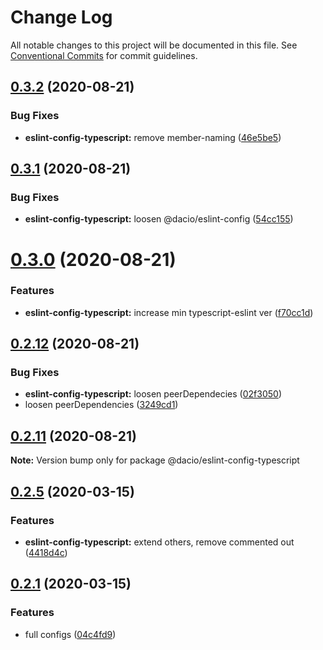 # Change Log

All notable changes to this project will be documented in this file.
See [Conventional Commits](https://conventionalcommits.org) for commit guidelines.

## [0.3.2](https://github.com/dacioromero/javascript-configs/compare/v0.3.1...v0.3.2) (2020-08-21)


### Bug Fixes

* **eslint-config-typescript:** remove member-naming ([46e5be5](https://github.com/dacioromero/javascript-configs/commit/46e5be5317ef948f97fb035bc6a50dedc1396569))





## [0.3.1](https://github.com/dacioromero/javascript-configs/compare/v0.3.0...v0.3.1) (2020-08-21)


### Bug Fixes

* **eslint-config-typescript:** loosen @dacio/eslint-config ([54cc155](https://github.com/dacioromero/javascript-configs/commit/54cc155f19abdd5163ea2058b1920aa6a59cece7))





# [0.3.0](https://github.com/dacioromero/javascript-configs/compare/v0.2.13...v0.3.0) (2020-08-21)


### Features

* **eslint-config-typescript:** increase min typescript-eslint ver ([f70cc1d](https://github.com/dacioromero/javascript-configs/commit/f70cc1dfb7101fc7cab6f20b4f69ef6cf0e60210))





## [0.2.12](https://github.com/dacioromero/javascript-configs/compare/v0.2.11...v0.2.12) (2020-08-21)


### Bug Fixes

* **eslint-config-typescript:** loosen peerDependecies ([02f3050](https://github.com/dacioromero/javascript-configs/commit/02f30502a1a51856b246c97193cc97c175d74136))
* loosen peerDependencies ([3249cd1](https://github.com/dacioromero/javascript-configs/commit/3249cd1fd18a79793167d50bd61726540021c52c))





## [0.2.11](https://github.com/dacioromero/javascript-configs/compare/v0.2.10...v0.2.11) (2020-08-21)

**Note:** Version bump only for package @dacio/eslint-config-typescript





## [0.2.5](https://github.com/dacioromero/javascript-configs/compare/v0.2.4...v0.2.5) (2020-03-15)

### Features

- **eslint-config-typescript:** extend others, remove commented out ([4418d4c](https://github.com/dacioromero/javascript-configs/commit/4418d4c8b61a3361fe2a3675c536afcd8979b17f))

## [0.2.1](https://github.com/dacioromero/javascript-configs/compare/v0.2.0...v0.2.1) (2020-03-15)

### Features

- full configs ([04c4fd9](https://github.com/dacioromero/javascript-configs/commit/04c4fd9e7cbd871df430cd9e91da04cb2ea43c20))
